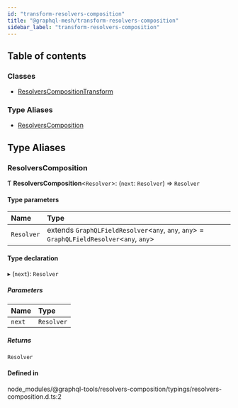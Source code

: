```yaml
---
id: "transform-resolvers-composition"
title: "@graphql-mesh/transform-resolvers-composition"
sidebar_label: "transform-resolvers-composition"
---
```


## Table of contents

### Classes

- [ResolversCompositionTransform](/docs/api/classes/transforms_resolvers_composition_src.ResolversCompositionTransform)

### Type Aliases

- [ResolversComposition](transforms_resolvers_composition_src#resolverscomposition)

## Type Aliases

### ResolversComposition

Ƭ **ResolversComposition**\<`Resolver`>: (`next`: `Resolver`) => `Resolver`

#### Type parameters

| Name | Type |
| :------ | :------ |
| `Resolver` | extends `GraphQLFieldResolver`\<`any`, `any`, `any`> = `GraphQLFieldResolver`\<`any`, `any`> |

#### Type declaration

▸ (`next`): `Resolver`

##### Parameters

| Name | Type |
| :------ | :------ |
| `next` | `Resolver` |

##### Returns

`Resolver`

#### Defined in

node_modules/@graphql-tools/resolvers-composition/typings/resolvers-composition.d.ts:2
